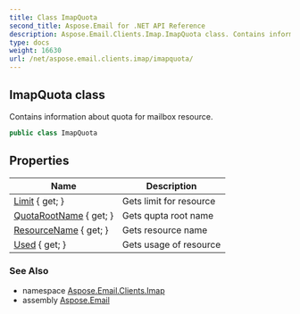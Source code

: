 ```yaml
---
title: Class ImapQuota
second_title: Aspose.Email for .NET API Reference
description: Aspose.Email.Clients.Imap.ImapQuota class. Contains information about quota for mailbox resource
type: docs
weight: 16630
url: /net/aspose.email.clients.imap/imapquota/
---
```

## ImapQuota class

Contains information about quota for mailbox resource.

```csharp
public class ImapQuota
```

## Properties

| Name | Description |
| --- | --- |
| [Limit](../../aspose.email.clients.imap/imapquota/limit/) { get; } | Gets limit for resource |
| [QuotaRootName](../../aspose.email.clients.imap/imapquota/quotarootname/) { get; } | Gets qupta root name |
| [ResourceName](../../aspose.email.clients.imap/imapquota/resourcename/) { get; } | Gets resource name |
| [Used](../../aspose.email.clients.imap/imapquota/used/) { get; } | Gets usage of resource |

### See Also

* namespace [Aspose.Email.Clients.Imap](../../aspose.email.clients.imap/)
* assembly [Aspose.Email](../../)


